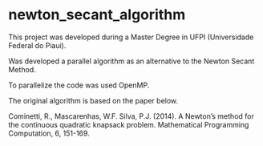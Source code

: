# newton_secant_algorithm

This project was developed during a Master Degree in UFPI (Universidade Federal do Piaui).

Was developed a parallel algorithm as an alternative to the Newton Secant Method.

To parallelize the code was used OpenMP.

The original algorithm is based on the paper below.

Cominetti, R., Mascarenhas, W.F. Silva, P.J. (2014). A Newton’s method for the continuous quadratic knapsack problem. Mathematical Programming Computation, 6, 151-169.
